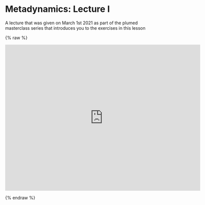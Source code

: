 # Metadynamics: Lecture I

A lecture that was given on March 1st 2021 as part of the plumed masterclass series that introduces you to the exercises in this lesson

{% raw %}
<p align="center"><iframe width="630" height="472" src="https://www.youtube.com/embed/q0RHlFAk544" frameborder="0" allowfullscreen></iframe></p>
{% endraw %}
